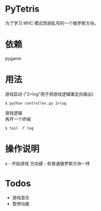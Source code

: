 # PyTetris
为了学习 MVC 模式而胡乱写的一个俄罗斯方块。

# 依赖
pygame 

# 用法
游戏启动 ("2>log"用于把游戏逻辑重定向输出)  

    $ python controller.py 2>log  

游戏逻辑  
再开一个终端  

    $ tail -f log

# 操作说明
s - 开始游戏
方向键 - 和普通俄罗斯方块一样

# Todos
* 游戏音乐
* 暂停功能
